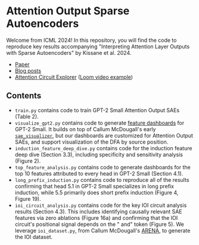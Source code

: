 # Attention Output Sparse Autoencoders

Welcome from ICML 2024! In this repository, you will find the code to
reproduce key results accompanying "Interpreting Attention Layer Outputs
with Sparse Autoencoders" by Kissane et al. 2024. 

* [Paper](https://arxiv.org/abs/2406.17759)
* [Blog posts](https://www.alignmentforum.org/s/FzGeLpkzDgzGhigLm)
* [Attention Circuit Explorer](https://robertzk.github.io/circuit-explorer) ([Loom video example](https://www.loom.com/share/9836bdc0398b4178bc7ae91f0ab244a9))

## Contents

* `train.py` contains code to train GPT-2 Small Attention Output SAEs (Table 2).
* `visualize_gpt2.py` contains code to generate [feature dashboards](https://ckkissane.github.io/attn-sae-gpt2-small-viz/) for GPT-2 Small. It builds on top of Callum McDougall's early [`sae_visualizer`](https://github.com/callummcdougall/sae_visualizer), but our dashboards are customized for Attention Output SAEs, and support visualization of the DFA by source position.
* `induction_feature_deep_dive.py` contains code for the induction feature deep dive (Section 3.3), including specificity and sensitivity analysis (Figure 2). 
* `top_feature_analysis.py` contains code to generate dashboards for the top 10 features attributed to every head in GPT-2 Small (Section 4.1).
* `long_prefix_induction.py` contains code to reproduce all of the results confirming that head 5.1 in GPT-2 Small specializes in long prefix induction, while 5.5 primarily does short prefix induction (Figure 4, Figure 19).
* `ioi_circuit_analysis.py` contains code for the key IOI circuit analysis results (Section 4.3). This includes identifying causally relevant SAE features via zero ablations (Figure 16a) and confirming that the IOI circuit's positional signal depends on the " and" token (Figure 5). We leverage `ioi_dataset.py`, from Callum McDougall's [ARENA](https://github.com/callummcdougall/ARENA_3.0/blob/main/chapter1_transformer_interp/exercises/part3_indirect_object_identification/ioi_dataset.py), to generate the IOI dataset.

